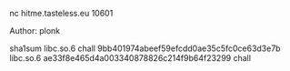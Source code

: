 nc hitme.tasteless.eu 10601

Author: plonk

sha1sum libc.so.6 chall 9bb401974abeef59efcdd0ae35c5fc0ce63d3e7b libc.so.6 ae33f8e465d4a003340878826c214f9b64f23299 chall